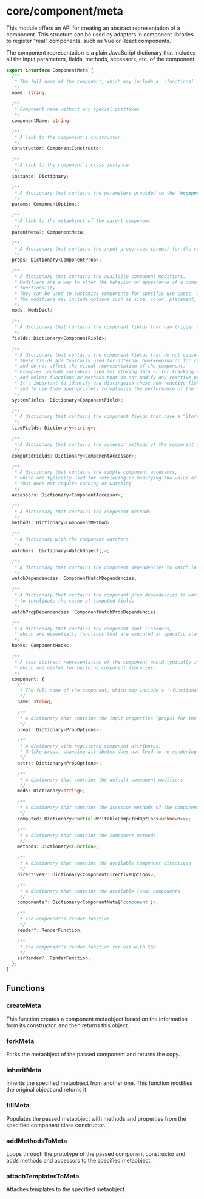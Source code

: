 # core/component/meta

This module offers an API for creating an abstract representation of a component.
This structure can be used by adapters in component libraries to register "real" components,
such as Vue or React components.

The component representation is a plain JavaScript dictionary that includes all the input parameters,
fields, methods, accessors, etc. of the component.

```typescript
export interface ComponentMeta {
  /**
   * The full name of the component, which may include a `-functional` postfix if the component is smart
   */
  name: string;

  /**
   * Component name without any special postfixes
   */
  componentName: string;

  /**
   * A link to the component's constructor
   */
  constructor: ComponentConstructor;

  /**
   * A link to the component's class instance
   */
  instance: Dictionary;

  /**
   * A dictionary that contains the parameters provided to the `@component` decorator for the component
   */
  params: ComponentOptions;

  /**
   * A link to the metaobject of the parent component
   */
  parentMeta?: ComponentMeta;

  /**
   * A dictionary that contains the input properties (props) for the component
   */
  props: Dictionary<ComponentProp>;

  /**
   * A dictionary that contains the available component modifiers.
   * Modifiers are a way to alter the behavior or appearance of a component without changing its underlying
   * functionality.
   * They can be used to customize components for specific use cases, or to extend their capabilities.
   * The modifiers may include options such as size, color, placement, and other configurations.
   */
  mods: ModsDecl;

  /**
   * A dictionary that contains the component fields that can trigger a re-rendering of the component
   */
  fields: Dictionary<ComponentField>;

  /**
   * A dictionary that contains the component fields that do not cause a re-rendering of the component when they change.
   * These fields are typically used for internal bookkeeping or for caching computed values,
   * and do not affect the visual representation of the component.
   * Examples include variables used for storing data or for tracking the component's internal state,
   * and helper functions or methods that do not modify any reactive properties.
   * It's important to identify and distinguish these non-reactive fields from the reactive ones,
   * and to use them appropriately to optimize the performance of the component.
   */
  systemFields: Dictionary<ComponentField>;

  /**
   * A dictionary that contains the component fields that have a "Store" postfix in their name
   */
  tiedFields: Dictionary<string>;

  /**
   * A dictionary that contains the accessor methods of the component that support caching or watching
   */
  computedFields: Dictionary<ComponentAccessor>;

  /**
   * A dictionary that contains the simple component accessors,
   * which are typically used for retrieving or modifying the value of a non-reactive property
   * that does not require caching or watching
   */
  accessors: Dictionary<ComponentAccessor>;

  /**
   * A dictionary that contains the component methods
   */
  methods: Dictionary<ComponentMethod>;

  /**
   * A dictionary with the component watchers
   */
  watchers: Dictionary<WatchObject[]>;

  /**
   * A dictionary that contains the component dependencies to watch in order to invalidate the cache of computed fields
   */
  watchDependencies: ComponentWatchDependencies;

  /**
   * A dictionary that contains the component prop dependencies to watch in order
   * to invalidate the cache of computed fields
   */
  watchPropDependencies: ComponentWatchPropDependencies;

  /**
   * A dictionary that contains the component hook listeners,
   * which are essentially functions that are executed at specific stages in the V4Fire component's lifecycle
   */
  hooks: ComponentHooks;

  /**
   * A less abstract representation of the component would typically include the following elements,
   * which are useful for building component libraries:
   */
  component: {
    /**
     * The full name of the component, which may include a `-functional` postfix if the component is smart
     */
    name: string;

    /**
     * A dictionary that contains the input properties (props) for the component
     */
    props: Dictionary<PropOptions>;

    /**
     * A dictionary with registered component attributes.
     * Unlike props, changing attributes does not lead to re-rendering of the component template.
     */
    attrs: Dictionary<PropOptions>;

    /**
     * A dictionary that contains the default component modifiers
     */
    mods: Dictionary<string>;

    /**
     * A dictionary that contains the accessor methods of the component that support caching or watching
     */
    computed: Dictionary<Partial<WritableComputedOptions<unknown>>>;

    /**
     * A dictionary that contains the component methods
     */
    methods: Dictionary<Function>;

    /**
     * A dictionary that contains the available component directives
     */
    directives?: Dictionary<ComponentDirectiveOptions>;

    /**
     * A dictionary that contains the available local components
     */
    components?: Dictionary<ComponentMeta['component']>;

    /**
     * The component's render function
     */
    render?: RenderFunction;

    /**
     * The component's render function for use with SSR
     */
    ssrRender?: RenderFunction;
  };
}
```

## Functions

### createMeta

This function creates a component metaobject based on the information from its constructor,
and then returns this object.

### forkMeta

Forks the metaobject of the passed component and returns the copy.

### inheritMeta

Inherits the specified metaobject from another one.
This function modifies the original object and returns it.

### fillMeta

Populates the passed metaobject with methods and properties from the specified component class constructor.

### addMethodsToMeta

Loops through the prototype of the passed component constructor and
adds methods and accessors to the specified metaobject.

### attachTemplatesToMeta

Attaches templates to the specified metaobject.
